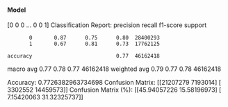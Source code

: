 #### Model
[0 0 0 ... 0 0 1]
Classification Report:
              precision    recall  f1-score   support

           0       0.87      0.75      0.80  28400293
           1       0.67      0.81      0.73  17762125

    accuracy                           0.77  46162418
   macro avg       0.77      0.78      0.77  46162418
weighted avg       0.79      0.77      0.78  46162418

Accuracy: 0.7726382963734698
Confusion Matrix:
[[21207279  7193014]
 [ 3302552 14459573]]
Confusion Matrix (%):
[[45.94057226 15.58196973]
 [ 7.15420063 31.32325737]]
